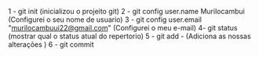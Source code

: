 1 - git init (inicializou o projeito git)
2 - git config user.name Murilocambui (Configurei o seu nome de usuario)
3 - git config user.email "murilocambuui22@gmail.com" (Configurei o meu e-mail)
4- git status (mostrar qual o status atual do repertorio)
5 - git add - (Adiciona as nossas alterações )
6 - git commit
